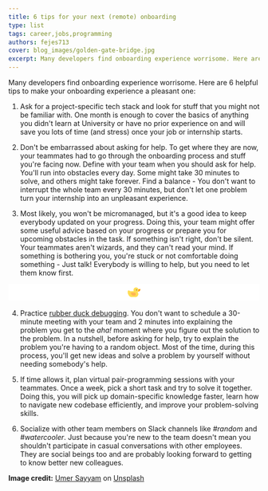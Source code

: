 ```yaml
---
title: 6 tips for your next (remote) onboarding
type: list
tags: career,jobs,programming
authors: fejes713
cover: blog_images/golden-gate-bridge.jpg
excerpt: Many developers find onboarding experience worrisome. Here are 6 helpful tips to make your onboarding experience a pleasant one.
---
```


Many developers find onboarding experience worrisome. Here are 6 helpful tips to make your onboarding experience a pleasant one:

1. Ask for a project-specific tech stack and look for stuff that you might not be familiar with. One month is enough to cover the basics of anything you didn't learn at University or have no prior experience on and will save you lots of time (and stress) once your job or internship starts.

2. Don't be embarrassed about asking for help. To get where they are now, your teammates had to go through the onboarding process and stuff you're facing now. Define with your team when you should ask for help. You'll run into obstacles every day. Some might take 30 minutes to solve, and others might take forever. Find a balance - You don't want to interrupt the whole team every 30 minutes, but don't let one problem turn your internship into an unpleasant experience.

3. Most likely, you won't be micromanaged, but it's a good idea to keep everybody updated on your progress. Doing this, your team might offer some useful advice based on your progress or prepare you for upcoming obstacles in the task. If something isn't right, don't be silent. Your teammates aren't wizards, and they can't read your mind. If something is bothering you, you're stuck or not comfortable doing something - Just talk! Everybody is willing to help, but you need to let them know first.

![Duck icon](./blog_images/ducke.png)

4. Practice [rubber duck debugging](https://rubberduckdebugging.com/). You don't want to schedule a 30-minute meeting with your team and 2 minutes into explaining the problem you get to the _aha!_ moment where you figure out the solution to the problem. In a nutshell, before asking for help, try to explain the problem you're having to a random object. Most of the time, during this process, you'll get new ideas and solve a problem by yourself without needing somebody's help.

5. If time allows it, plan virtual pair-programming sessions with your teammates. Once a week, pick a short task and try to solve it together. Doing this, you will pick up domain-specific knowledge faster, learn how to navigate new codebase efficiently, and improve your problem-solving skills.

6. Socialize with other team members on Slack channels like _#random_ and _#watercooler_. Just because you're new to the team doesn't mean you shouldn't participate in casual conversations with other employees. They are social beings too and are probably looking forward to getting to know better new colleagues.

**Image credit:** [Umer Sayyam](https://unsplash.com/@sayyam197?utm_source=unsplash&utm_medium=referral&utm_content=creditCopyText) on [Unsplash](https://unsplash.com/@sayyam197?utm_source=unsplash&utm_medium=referral&utm_content=creditCopyText)
